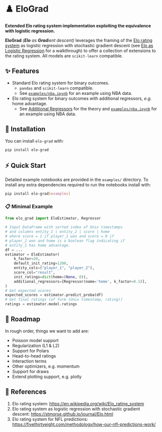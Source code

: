 # :chess_pawn: EloGrad

**Extended Elo rating system implementation exploiting the equivalence with logistic regression.**

**EloGrad** _(**Elo** as **Grad**ient descent)_ leverages the framing of the 
[Elo rating system](https://en.wikipedia.org/wiki/Elo_rating_system)
as logistic regression with stochastic gradient descent
(see [Elo as Logistic Regression](intro.md) for a walkthrough)
to offer a collection of extensions to the rating system.
All models are `scikit-learn` compatible.

## :sparkles: Features

- Standard Elo rating system for binary outcomes.
    - `pandas` and `scikit-learn` compatible.
    - See [`examples/nba.ipynb`](https://github.com/cookepm/elo-grad/blob/main/examples/nba.ipynb) for an example using NBA data.
- Elo rating system for binary outcomes with additional regressors, *e.g.* home advantage.
    - See [Additional Regressors](https://cookepm.github.io/elo-grad/feature_ref/additional_regressors/) for the theory and [`examples/nba.ipynb`](https://github.com/cookepm/elo-grad/blob/main/examples/nba.ipynb) for an example using NBA data.

## :book: Installation

You can install `elo-grad` with:
```bash
pip install elo-grad
```

## :zap: Quick Start

Detailed example notebooks are provided in the `examples/` directory.
To install any extra dependencies required to run the notebooks install with:
```bash
pip install elo-grad[examples]
```

### :clipboard: Minimal Example

```python
from elo_grad import EloEstimator, Regressor

# Input DataFrame with sorted index of Unix timestamps
# and columns entity_1 | entity_2 | score | home
# where score = 1 if player_1 won and score = 0 if
# player_2 won and home is a boolean flag indicating if
# entity_1 has home advantage.
df = ...
estimator = EloEstimator(
    k_factor=20, 
    default_init_rating=1200,
    entity_cols=("player_1", "player_2"),
    score_col="result",
    init_ratings=dict(home=(None, 0)),
    additional_regressors=[Regressor(name='home', k_factor=0.1)],
)
# Get expected scores
expected_scores = estimator.predict_proba(df)
# Get final ratings (of form (Unix timestamp, rating))
ratings = estimator.model.ratings
```

## :compass: Roadmap

In rough order, things we want to add are:

- Poisson model support
- Regularization (L1 & L2)
- Support for Polars
- Head-to-head ratings
- Interaction terms
- Other optimizers, e.g. momentum
- Support for draws
- Extend plotting support, e.g. plotly

## :blue_book: References

1. Elo rating system: https://en.wikipedia.org/wiki/Elo_rating_system
2. Elo rating system as logistic regression with stochastic gradient descent: https://stmorse.github.io/journal/Elo.html
3. Elo rating system for NFL predictions: https://fivethirtyeight.com/methodology/how-our-nfl-predictions-work/

